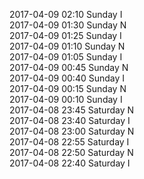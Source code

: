 2017-04-09 02:10 Sunday  I  
2017-04-09 01:30 Sunday  N  
2017-04-09 01:25 Sunday  I  
2017-04-09 01:10 Sunday  N  
2017-04-09 01:05 Sunday  I  
2017-04-09 00:45 Sunday  N  
2017-04-09 00:40 Sunday  I  
2017-04-09 00:15 Sunday  N  
2017-04-09 00:10 Sunday  I  
2017-04-08 23:45 Saturday  N  
2017-04-08 23:40 Saturday  I  
2017-04-08 23:00 Saturday  N  
2017-04-08 22:55 Saturday  I  
2017-04-08 22:50 Saturday  N  
2017-04-08 22:40 Saturday  I  
